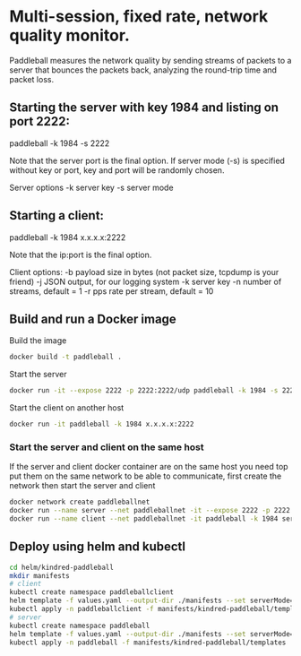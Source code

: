 # Multi-session, fixed rate, network quality monitor.

Paddleball measures the network quality by sending streams of packets to a server
that bounces the packets back, analyzing the round-trip time and packet loss.

## Starting the server with key 1984 and listing on port 2222:

paddleball -k 1984 -s 2222

Note that the server port is the final option. If server mode (-s) is specified without key or port,
key and port will be randomly chosen.

Server options
	-k <int>	server key
	-s		server mode



## Starting a client:

paddleball -k 1984 x.x.x.x:2222

Note that the ip:port is the final option.


Client options:
	-b <int>	payload size in bytes (not packet size, tcpdump is your friend)
	-j <string>	JSON output, for our logging system
	-k <int>	server key
	-n <int>	number of streams, default = 1
	-r <int>	pps rate per stream, default = 10

## Build and run a Docker image
Build the image
```bash
docker build -t paddleball .
```
Start the server
```bash
docker run -it --expose 2222 -p 2222:2222/udp paddleball -k 1984 -s 2222
```
Start the client on another host
```bash
docker run -it paddleball -k 1984 x.x.x.x:2222
```
### Start the server and client on the same host
If the server and client docker container are on the same host you need top put them on the same network to be able to communicate, first create the network then start the server and client
```bash
docker network create paddleballnet
docker run --name server --net paddleballnet -it --expose 2222 -p 2222:2222/udp paddleball -k 1984 -s 2222
docker run --name client --net paddleballnet -it paddleball -k 1984 server:2222
```

## Deploy using helm and kubectl
```bash
cd helm/kindred-paddleball
mkdir manifests
# client
kubectl create namespace paddleballclient
helm template -f values.yaml --output-dir ./manifests --set serverMode=false,client.host=<host> .
kubectl apply -n paddleballclient -f manifests/kindred-paddleball/templates
# server
kubectl create namespace paddleball
helm template -f values.yaml --output-dir ./manifests --set serverMode=true .
kubectl apply -n paddleball -f manifests/kindred-paddleball/templates
```